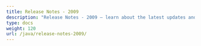 ```yaml
---
title: Release Notes - 2009
description: "Release Notes - 2009 – learn about the latest updates and fixes."
type: docs
weight: 120
url: /java/release-notes-2009/
---
```



